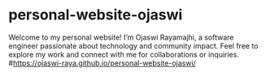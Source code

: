 # personal-website-ojaswi
Welcome to my personal website! I’m Ojaswi Rayamajhi, a software engineer passionate about technology and community impact. Feel free to explore my work and connect with me for collaborations or inquiries.
#https://ojaswi-raya.github.io/personal-website-ojaswi/
